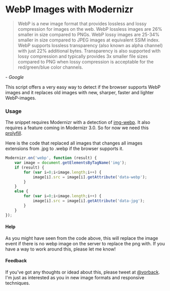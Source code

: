 WebP Images with Modernizr
==========================

> WebP is a new image format that provides lossless and lossy compression for images on the web. WebP lossless images are 26% smaller in size compared to PNGs. WebP lossy images are 25-34% smaller in size compared to JPEG images at equivalent SSIM index. WebP supports lossless transparency (also known as alpha channel) with just 22% additional bytes. Transparency is also supported with lossy compression and typically provides 3x smaller file sizes compared to PNG when lossy compression is acceptable for the red/green/blue color channels.

*- Google*

This script offers a very easy way to detect if the browser supports WebP images and it replaces old images with new, sharper, faster and lighter WebP-images.
  
  
### Usage

The snippet requires Modernizr with a detection of [img-webp](http://modernizr.com/download/#-img_webp).
It also requires a feature coming in Modernizr 3.0.
So for now we need this [prolyfill](https://github.com/stucox/modernizr-on).
  
  
  
Here is the code that replaced all images that changes all images extensions from .jpg to .webp if the browser supports it.
```javascript
Modernizr.on('webp', function (result) {
	var image = document.getElementsByTagName('img');
	if (result) {
		for (var i=0;i<image.length;i++) { 
			image[i].src = image[i].getAttribute('data-webp');
  		}
	}
  	else {
  		for (var i=0;i<image.length;i++) { 
			image[i].src = image[i].getAttribute('data-jpg');
  		}
  	}
});
```
  
  
#### Help
As you might have seen from the code above, this will replace the image event if there is no webp image on the server to replace the png with.
If you have a way to work around this, please let me know!

#### Feedback
If you've got any thoughts or idead about this, please  tweet at [@vorback](https://twitter.com/vorback).
I'm just as interested as you in new image formats and responsive techniques.

